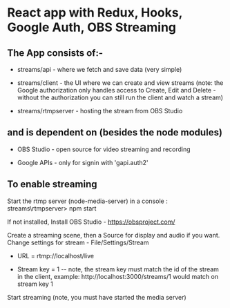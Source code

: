 # React app with Redux, Hooks, Google Auth, OBS Streaming
## The App consists of:-

* streams/api - where we fetch and save data (very simple)

* streams/client - the UI where we can create and view streams (note: the Google authorization only handles access to Create, Edit and Delete - without the authorization you can still run the client and watch a stream)

* streams/rtmpserver - hosting the stream from OBS Studio

## and is dependent on (besides the node modules)

* OBS Studio - open source for video streaming and recording

* Google APIs - only for signin with 'gapi.auth2'

## To enable streaming
Start the rtmp server (node-media-server) in a console : streams\rtmpserver> npm start

If not installed, Install OBS Studio - https://obsproject.com/ 

Create a streaming scene, then a Source for display and audio if you want. 
Change settings for stream - File/Settings/Stream

* URL = rtmp://localhost/live

* Stream key = 1 -- note, the stream key must match the id of the stream in the client, example: http://localhost:3000/streams/1 would match on stream key 1

Start streaming (note, you must have started the media server)
